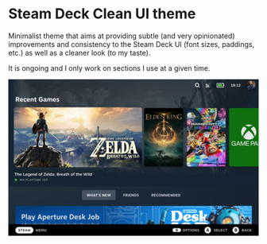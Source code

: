 # Steam Deck Clean UI theme

Minimalist theme that aims at providing subtle (and very opinionated) improvements and consistency to the Steam Deck UI (font sizes, paddings, etc.) as well as a cleaner look (to my taste).

It is ongoing and I only work on sections I use at a given time.

![](images/clean-ui.jpg)
